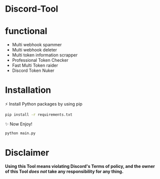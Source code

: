 # Discord-Tool
# functional
- Multi webhook spammer
- Multi webhook deleter
- Multi token information scrapper
- Professional Token Checker
- Fast Multi Token raider
- Discord Token Nuker
# Installation 
⚡ Install Python packages by using pip
```bash
pip install -r requirements.txt
```

✨ Now Enjoy!
```bash
python main.py
```
#  Disclaimer
**Using this Tool means violating Discord's Terms of policy, and the owner of this Tool _does not_ take any responsibility for any thing.**
